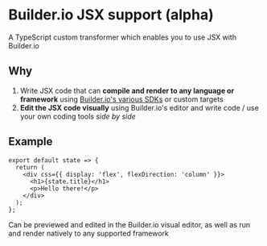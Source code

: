 # Builder.io JSX support (alpha)

A TypeScript custom transformer which enables you to use JSX with Builder.io

## Why

1. Write JSX code that can **compile and render to any language or framework** using [Builder.io's various SDKs](../packages) or custom targets
2. **Edit the JSX code visually** using Builder.io's editor and write code / use your own coding tools _side by side_

## Example

```tsx
export default state => {
  return (
    <div css={{ display: 'flex', flexDirection: 'column' }}>
      <h1>{state.title}</h1>
      <p>Hello there!</p>
    </div>
  );
};
```

Can be previewed and edited in the Builder.io visual editor, as well as run and render natively to any supported framework
